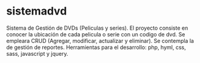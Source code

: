 # sistemadvd
Sistema de Gestión de DVDs (Peliculas y series). El proyecto consiste en conocer la ubicación de cada pelicula o serie con un codigo de dvd. Se empleara CRUD (Agregar, modificar, actualizar y eliminar). Se contempla la de gestión de reportes. Herramientas para el desarrollo: php, hyml, css, sass, javascript y jquery.
